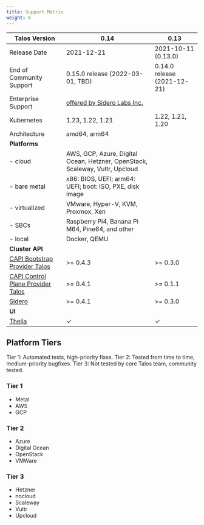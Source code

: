 ```yaml
---
title: Support Matrix
weight: 6
---
```


| Talos Version                                                                                                  | 0.14                               | 0.13                               |
|----------------------------------------------------------------------------------------------------------------|------------------------------------|------------------------------------|
| Release Date                                                                                                   | 2021-12-21                         | 2021-10-11 (0.13.0)                |
| End of Community Support                                                                                       | 0.15.0 release (2022-03-01, TBD)   | 0.14.0 release (2021-12-21)        |
| Enterprise Support                                                                                             | [offered by Sidero Labs Inc.](https://www.siderolabs.com/support/)      |
| Kubernetes                                                                                                     | 1.23, 1.22, 1.21                   | 1.22, 1.21, 1.20                   |
| Architecture                                                                                                   | amd64, arm64                                                            |
| **Platforms**                                                                                                  |                                    |                                    |
| - cloud                                                                                                        | AWS, GCP, Azure, Digital Ocean, Hetzner, OpenStack, Scaleway, Vultr, Upcloud  |
| - bare metal                                                                                                   | x86: BIOS, UEFI; arm64: UEFI; boot: ISO, PXE, disk image                |
| - virtualized                                                                                                  | VMware, Hyper-V, KVM, Proxmox, Xen                                      |
| - SBCs                                                                                                         | Raspberry Pi4, Banana Pi M64, Pine64, and other                         |
| - local                                                                                                        | Docker, QEMU                                                            |
| **Cluster API**                                                                                                |                                    |                                    |
| [CAPI Bootstrap Provider Talos](https://github.com/talos-systems/cluster-api-bootstrap-provider-talos)         | >= 0.4.3                           | >= 0.3.0                           |
| [CAPI Control Plane Provider Talos](https://github.com/talos-systems/cluster-api-control-plane-provider-talos) | >= 0.4.1                           | >= 0.1.1                           |
| [Sidero](https://www.sidero.dev/)                                                                              | >= 0.4.1                           | >= 0.3.0                           |
| **UI**                                                                                                         |                                    |                                    |
| [Theila](https://github.com/talos-systems/theila)                                                              | ✓                                  | ✓                                  |

## Platform Tiers

Tier 1: Automated tests, high-priority fixes.
Tier 2: Tested from time to time, medium-priority bugfixes.
Tier 3: Not tested by core Talos team, community tested.

### Tier 1

* Metal
* AWS
* GCP

### Tier 2

* Azure
* Digital Ocean
* OpenStack
* VMWare

### Tier 3

* Hetzner
* nocloud
* Scaleway
* Vultr
* Upcloud
